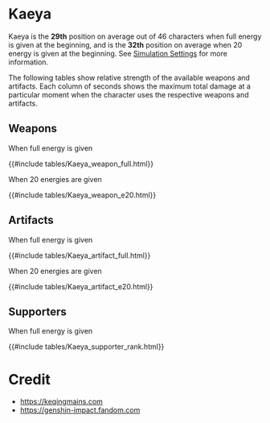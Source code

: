 # Kaeya

Kaeya is the **29th** position on average out of 46
characters when full energy is given at the beginning, and is the
**32th** position on average when 20 energy is given at the
beginning. See [Simulation Settings](./simulation_settings.md) for more
information.

The following tables show relative strength of the available weapons and
artifacts. Each column of seconds shows the maximum total damage at a
particular moment when the character uses the respective weapons and
artifacts.

## Weapons

When full energy is given

{{#include tables/Kaeya_weapon_full.html}}

When 20 energies are given

{{#include tables/Kaeya_weapon_e20.html}}

## Artifacts

When full energy is given

{{#include tables/Kaeya_artifact_full.html}}

When 20 energies are given

{{#include tables/Kaeya_artifact_e20.html}}

## Supporters

When full energy is given

{{#include tables/Kaeya_supporter_rank.html}}

# Credit

- <https://keqingmains.com>
- <https://genshin-impact.fandom.com>
